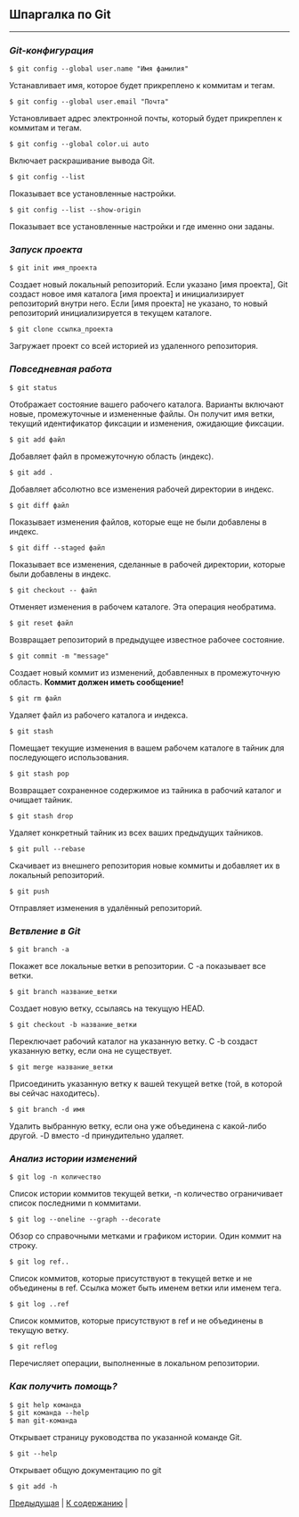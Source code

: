 ## Шпаргалка по Git
---
### ***Git-конфигурация***
    $ git config --global user.name "Имя фамилия"

Устанавливает имя, которое будет прикреплено к коммитам и тегам.

    $ git config --global user.email "Почта"

Установливает адрес электронной почты, который будет прикреплен к коммитам и тегам.
    
    $ git config --global color.ui auto 

Включает раскрашивание вывода Git.

    $ git config --list

Показывает все установленные настройки.
    
    $ git config --list --show-origin

Показывает все установленные настройки и где именно они заданы.

### ***Запуск проекта***

    $ git init имя_проекта

Создает новый локальный репозиторий. Если указано [имя проекта], Git создаст новое имя каталога [имя проекта] и инициализирует репозиторий внутри него. Если [имя проекта] не указано, то новый репозиторий инициализируется в текущем каталоге.

    $ git clone ссылка_проекта

Загружает проект со всей историей из удаленного репозитория.

### ***Повседневная работа***

    $ git status

Отображает состояние вашего рабочего каталога. Варианты включают новые, промежуточные и измененные файлы. Он получит имя ветки, текущий идентификатор фиксации и изменения, ожидающие фиксации.

    $ git add файл

Добавляет файл в промежуточную область (индекс).   

    $ git add .

Добавляет абсолютно все изменения рабочей директории в индекс.

    $ git diff файл

Показывает изменения файлов, которые еще не были добавлены в индекс. 

    $ git diff --staged файл

Показывает все изменения, сделанные в рабочей директории, которые были добавлены в индекс.

    $ git checkout -- файл

Отменяет изменения в рабочем каталоге. Эта операция необратима.

    $ git reset файл

Возвращает репозиторий в предыдущее известное рабочее состояние.

    $ git commit -m "message"

Создает новый коммит из изменений, добавленных в промежуточную область. **Коммит должен иметь сообщение!**

    $ git rm файл

Удаляет файл из рабочего каталога и индекса.

    $ git stash

Помещает текущие изменения в вашем рабочем каталоге в тайник для последующего использования.

    $ git stash pop

Возвращает сохраненное содержимое из тайника в рабочий каталог и очищает тайник.

    $ git stash drop

Удаляет конкретный тайник из всех ваших предыдущих тайников.

    $ git pull --rebase

Скачивает из внешнего репозитория новые коммиты и добавляет их в локальный репозиторий.

    $ git push

Отправляет изменения в удалённый репозиторий.


### ***Ветвление в Git***

    $ git branch -a

Покажет все локальные ветки в репозитории. С -a показывает все ветки.

    $ git branch название_ветки

Создает новую ветку, ссылаясь на текущую HEAD.

    $ git checkout -b название_ветки

Переключает рабочий каталог на указанную ветку. С -b создаст указанную ветку, если она не существует.

    $ git merge название_ветки

Присоединить указанную ветку к вашей текущей ветке (той, в которой вы сейчас находитесь).

    $ git branch -d имя

Удалить выбранную ветку, если она уже объединена с какой-либо другой. -D вместо -d принудительно удаляет.

### ***Анализ истории изменений***

    $ git log -n количество

Список истории коммитов текущей ветки, -n количество ограничивает список последними n коммитами.

    $ git log --oneline --graph --decorate

Обзор со справочными метками и графиком истории. Один коммит на строку.

    $ git log ref..

Список коммитов, которые присутствуют в текущей ветке и не объединены в ref. Ссылка может быть именем ветки или именем тега.

    $ git log ..ref

Список коммитов, которые присутствуют в ref и не объединены в текущую ветку.

    $ git reflog

Перечисляет операции, выполненные в локальном репозитории.

### ***Как получить помощь?***

    $ git help команда
    $ git команда --help
    $ man git-команда

Открывает страницу руководства по указанной команде Git.

    $ git --help 
 
 Открывает общую документацию по git

    $ git add -h

[Предыдущая](./ignor.md) | [К содержанию](./readme.md) | 